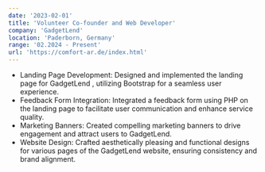 ```yaml
---
date: '2023-02-01'
title: 'Volunteer Co-founder and Web Developer'
company: 'GadgetLend'
location: 'Paderborn, Germany'
range: '02.2024 - Present'
url: 'https://comfort-ar.de/index.html'
---
```


- Landing Page Development: Designed and implemented the landing page for GadgetLend , utilizing Bootstrap for a seamless user experience.
- Feedback Form Integration: Integrated a feedback form using PHP on the landing page to facilitate user communication and enhance service quality.
- Marketing Banners: Created compelling marketing banners to drive engagement and attract users to GadgetLend.
- Website Design: Crafted aesthetically pleasing and functional designs for various pages of the GadgetLend website, ensuring consistency and brand alignment.